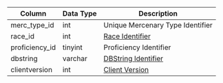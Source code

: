 | Column         | Data Type | Description                                                                                 |
| -------------- | --------- | ------------------------------------------------------------------------------------------- |
| merc_type_id   | int       | Unique Mercenary Type Identifier                                                            |
| race_id        | int       | [Race Identifier](https://eqemu.gitbook.io/server/categories/npc/race-list)                 |
| proficiency_id | tinyint   | Proficiency Identifier                                                                      |
| dbstring       | varchar   | [DBString Identifier](db_str.md)                                                            |
| clientversion  | int       | [Client Version](https://eqemu.gitbook.io/server/categories/player/client-version-bitmasks) |